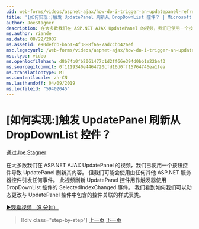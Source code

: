 ```yaml
---
uid: web-forms/videos/aspnet-ajax/how-do-i-trigger-an-updatepanel-refresh-from-a-dropdownlist-control
title: '[如何实现:]触发 UpdatePanel 刷新从 DropDownList 控件？ | Microsoft Docs'
author: JoeStagner
description: 在大多数我们在 ASP.NET AJAX UpdatePanel 的视频，我们已使用一个按钮控件导致 UpdatePanel 刷新其内容。 但我们可能会使用任何事件...
ms.author: riande
ms.date: 08/22/2007
ms.assetid: e90defdb-b6b1-4f38-8f6a-7adccbb426ef
msc.legacyurl: /web-forms/videos/aspnet-ajax/how-do-i-trigger-an-updatepanel-refresh-from-a-dropdownlist-control
msc.type: video
ms.openlocfilehash: d8b74b0fb2061477c1d2ff66e394d0bb1e22baf3
ms.sourcegitcommit: 0f1119340e4464720cfd16d0ff15764746ea1fea
ms.translationtype: MT
ms.contentlocale: zh-CN
ms.lasthandoff: 04/09/2019
ms.locfileid: "59402045"
---
```

# <a name="how-do-i-trigger-an-updatepanel-refresh-from-a-dropdownlist-control"></a>[如何实现:]触发 UpdatePanel 刷新从 DropDownList 控件？

通过[Joe Stagner](https://github.com/JoeStagner)

在大多数我们在 ASP.NET AJAX UpdatePanel 的视频，我们已使用一个按钮控件导致 UpdatePanel 刷新其内容。 但我们可能会使用由任何其他 ASP.NET 服务器控件引发任何事件。 此视频刷新 UpdatePanel 控件用作触发器使用 DropDownList 控件的 SelectedIndexChanged 事件。 我们看到如何我们可以动态更改与 UpdatePanel 控件中包含的控件关联的样式表类。

[&#9654;观看视频 （9 分钟）](https://channel9.msdn.com/Blogs/ASP-NET-Site-Videos/how-do-i-trigger-an-updatepanel-refresh-from-a-dropdownlist-control)

> [!div class="step-by-step"]
> [上一页](how-do-i-implement-the-persistent-communications-pattern-using-web-services.md)
> [下一页](how-do-i-create-an-aspnet-ajax-extender-from-scratch.md)
